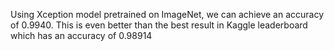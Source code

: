 
Using Xception model pretrained on ImageNet, we can achieve an accuracy of 0.9940. 
This is even better than the best result in Kaggle leaderboard which has an accuracy of 0.98914 
